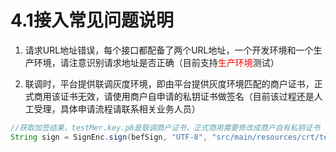 # 4.1接入常见问题说明 
1. 请求URL地址错误，每个接口都配备了两个URL地址，一个开发环境和一个生产环境，请注意识别请求地址是否正确（目前支持<span style="color:red">生产环境</span>测试）

2. 联调时，平台提供联调灰度环境，即由平台提供灰度环境匹配的商户证书，正式商用该证书无效，请使用商户自申请的私钥证书做签名（目前该过程还是人工受理，具体申请流程请联系相关业务人员）
```java
//获取加签结果，testMer.key.p8是联调商户证书，正式商用需要修改成商户自有私钥证书
String sign = SignEnc.sign(befSign, "UTF-8", "src/main/resources/crt/testMer.key.p8");
```
